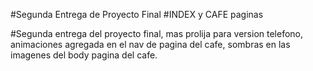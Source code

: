 #Segunda Entrega de Proyecto Final
#INDEX y CAFE paginas

#Segunda entrega del proyecto final, mas prolija para version telefono, animaciones agregada en el nav de pagina del cafe, sombras en las imagenes del body pagina del cafe.
